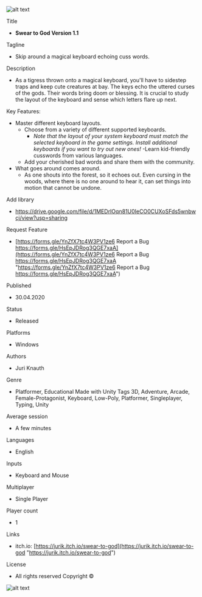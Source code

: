 ![alt text](http://www.juriknauth.com/Images/Preview/SwearToGodCoverDayT1080.png)

Title
			
- **Swear to God Version 1.1**

Tagline
			
- Skip around a magical keyboard echoing cuss words.

Description
 	
- As a tigress thrown onto a magical keyboard, you'll have to sidestep traps and keep cute creatures at bay. The keys echo the uttered curses of the gods. Their words bring doom or blessing. It is crucial to study the layout of the keyboard and sense which letters flare up next.

Key Features:
 
- Master different keyboard layouts. 
	- Choose from a variety of different supported keyboards. 
		- *Note that the layout of your system keyboard must match the selected keyboard in the game settings. Install additional keyboards if you want to try out new ones!*​
-Learn kid-friendly cusswords from various languages. 
	- Add your cherished bad words and share them with the community. 
- What goes around comes around. 
	- As one shouts into the forest, so it echoes out. Even cursing in the woods, where there is no one around to hear it, can set things into motion that cannot be undone.

Add library 

- [https://drive.google.com/file/d/1MEDrIOqn81U0IeCO0CUXoSFds5wnbwcj/view?usp=sharing ](https://drive.google.com/file/d/1MEDrIOqn81U0IeCO0CUXoSFds5wnbwcj/view?usp=sharing  "https://drive.google.com/file/d/1MEDrIOqn81U0IeCO0CUXoSFds5wnbwcj/view?usp=sharing ")

Request Feature 

- [https://forms.gle/YnZfX7tc4W3PV1ze6 Report a Bug https://forms.gle/HsEpJDRog3QGE7xaA](https://forms.gle/YnZfX7tc4W3PV1ze6 Report a Bug https://forms.gle/HsEpJDRog3QGE7xaA "https://forms.gle/YnZfX7tc4W3PV1ze6 Report a Bug https://forms.gle/HsEpJDRog3QGE7xaA")

Published 

- 30.04.2020 

Status 

- Released 

Platforms 

- Windows 

Authors 

- Juri Knauth 

Genre 

- Platformer, Educational Made with Unity Tags 3D, Adventure, Arcade, Female-Protagonist, Keyboard, Low-Poly, Platformer, Singleplayer, Typing, Unity 

Average session 

- A few minutes 

Languages 

- English 

Inputs 

- Keyboard and Mouse 

Multiplayer 

- Single Player 

Player count 

- 1 

Links 

- itch.io: [https://jurik.itch.io/swear-to-god](https://jurik.itch.io/swear-to-god "https://jurik.itch.io/swear-to-god")

License 

- All rights reserved Copyright ©

![alt text](http://www.juriknauth.com/Images/Preview/SwearToGodScreenShot.png)
